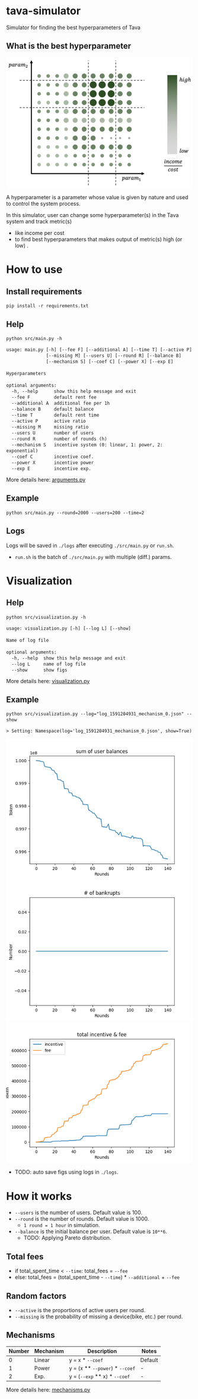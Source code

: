 # tava-simulator
Simulator for finding the best hyperparameters of Tava

## What is the best hyperparameter

![searching](./images/searching.png)

A hyperparameter is a parameter whose value is given by nature and used to control the system process. 

In this simulator, user can change some hyperparameter(s) in the Tava system and track metric(s)
* like income per cost
* to find best hyperparameters that makes output of metric(s) high (or low) .

# How to use

## Install requirements
```
pip install -r requirements.txt
```

## Help
```
python src/main.py -h
```
```
usage: main.py [-h] [--fee F] [--additional A] [--time T] [--active P]
               [--missing M] [--users U] [--round R] [--balance B]
               [--mechanism S] [--coef C] [--power X] [--exp E]

Hyperparameters

optional arguments:
  -h, --help      show this help message and exit
  --fee F         default rent fee
  --additional A  additional fee per 1h
  --balance B     default balance
  --time T        default rent time
  --active P      active ratio
  --missing M     missing ratio
  --users U       number of users
  --round R       number of rounds (h)
  --mechanism S   incentive system (0: linear, 1: power, 2: exponential)
  --coef C        incentive coef.
  --power X       incentive power
  --exp E         incentive exp.
```

More details here: [arguments.py](./src/arguments.py)

## Example
```
python src/main.py --round=2000 --users=200 --time=2
```

## Logs
Logs will be saved in `./logs` after executing `./src/main.py` or `run.sh`.
* `run.sh` is the batch of `./src/main.py` with multiple (diff.) params.

# Visualization

## Help
```
python src/visualization.py -h
```
```
usage: visualization.py [-h] [--log L] [--show]

Name of log file

optional arguments:
  -h, --help  show this help message and exit
  --log L     name of log file
  --show      show figs
```

More details here: [visualization.py](./src/visualization.py)

## Example

```
python src/visualization.py --log="log_1591204931_mechanism_0.json" --show
```
```
> Setting: Namespace(log='log_1591204931_mechanism_0.json', show=True)
```

![balance](./images/log_1591204931_mechanism_0_balance.png)
![bankrupts](./images/log_1591204931_mechanism_0_bankrupts.png)
![incentive_and_fee](./images/log_1591204931_mechanism_0_incentive_and_fee.png)

* TODO: auto save figs using logs in `./logs`.

# How it works

* `--users` is the number of users. Default value is 100.
* `--round` is the number of rounds. Default value is 1000.
    * `1 round = 1 hour` in simulation.
* `--balance` is the initial balance per user. Default value is `10**6`.
    * TODO: Applying Pareto distribution.

## Total fees
* if total_spent_time < `--time`: total_fees = `--fee`
* else: total_fees = (total_spent_time - `--time`) * `--additional` + `--fee`

## Random factors
* `--active` is the proportions of active users per round.
* `--missing` is the probability of missing a device(bike, etc.) per round.

## Mechanisms
| Number | Mechanism | Description | Notes |
| --- | --- | --- | --- |
| 0 | Linear | y = x * `--coef` | Default |
| 1 | Power | y = (x ** `--power`) * `--coef` | - |
| 2 | Exp. | y = (`--exp` ** x) * `--coef` | - |

More details here: [mechanisms.py](./src/mechanisms.py)
